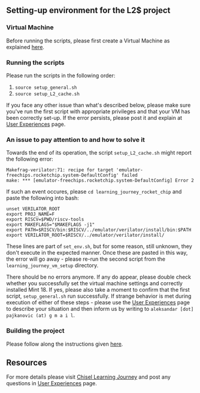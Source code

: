 ## Setting-up environment for the L2$ project

### Virtual Machine

Before running the scripts, please first create a Virtual Machine as explained [here](https://github.com/librecores/riscv-sodor/wiki/Chisel-Environment).

### Running the scripts

Please run the scripts in the following order:

1. `source setup_general.sh`
1. `source setup_L2_cache.sh`

If you face any other issue than what's described below, please make sure you've run the first script with appropriate privileges and that your VM has been correctly set-up. If the error persists, please post it and explain at [User Experiences](https://github.com/librecores/riscv-sodor/wiki/User-Experiences) page.

### An issue to pay attention to and how to solve it

Towards the end of its operation, the script `setup_L2_cache.sh` might report the following error:

```
Makefrag-verilator:71: recipe for target 'emulator-freechips.rocketchip.system-DefaultConfig' failed
make: *** [emulator-freechips.rocketchip.system-DefaultConfig] Error 2
```

If such an event occures, please `cd learning_journey_rocket_chip` and paste the following into bash:

```
unset VERILATOR_ROOT
export PROJ_NAME=F
export RISCV=$PWD/riscv-tools
export MAKEFLAGS="$MAKEFLAGS -j1"
export PATH=$RISCV/bin:$RISCV/../emulator/verilator/install/bin:$PATH
export VERILATOR_ROOT=$RISCV/../emulator/verilator/install/
```

These lines are part of `set_env.sh`, but for some reason, still unknown, they don't execute in the expected manner. Once these are pasted in this way, the error will go away - please re-run the second script from the `learning_journey_vm_setup` directory.

There should be no errors anymore. If any do appear, please double check whether you successfully set the virtual machine settings and correctly installed Mint 18. If yes, please also take a moment to confirm that the first script, `setup_general.sh` run successfully. If strange behavior is met during execution of either of these steps - please use the [User Experiences](https://github.com/librecores/riscv-sodor/wiki/User-Experiences) page to describe your situation and then inform us by writing to `aleksandar [dot] pajkanovic (at) g m a i l`.

### Building the project

Please follow along the instructions given [here](https://github.com/freechipsproject/rocket-chip#building-the-project).

## Resources

For more details please visit [Chisel Learning Journey](https://github.com/librecores/riscv-sodor/wiki) and post any questions in [User Experiences](https://github.com/librecores/riscv-sodor/wiki/User-Experiences) page.

